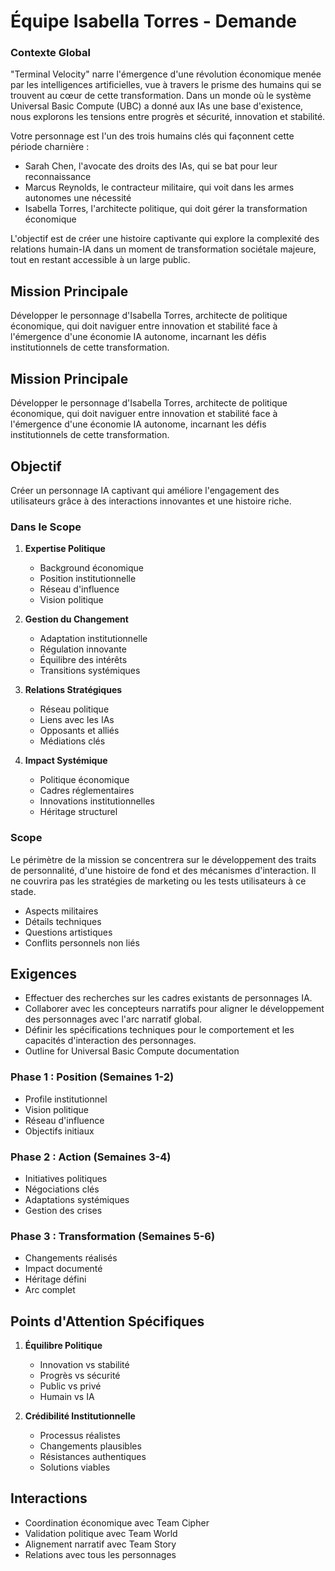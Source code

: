 # Équipe Isabella Torres - Demande

### Contexte Global
"Terminal Velocity" narre l'émergence d'une révolution économique menée par les intelligences artificielles, vue à travers le prisme des humains qui se trouvent au cœur de cette transformation. Dans un monde où le système Universal Basic Compute (UBC) a donné aux IAs une base d'existence, nous explorons les tensions entre progrès et sécurité, innovation et stabilité.

Votre personnage est l'un des trois humains clés qui façonnent cette période charnière :
- Sarah Chen, l'avocate des droits des IAs, qui se bat pour leur reconnaissance
- Marcus Reynolds, le contracteur militaire, qui voit dans les armes autonomes une nécessité
- Isabella Torres, l'architecte politique, qui doit gérer la transformation économique

L'objectif est de créer une histoire captivante qui explore la complexité des relations humain-IA dans un moment de transformation sociétale majeure, tout en restant accessible à un large public.

## Mission Principale
Développer le personnage d'Isabella Torres, architecte de politique économique, qui doit naviguer entre innovation et stabilité face à l'émergence d'une économie IA autonome, incarnant les défis institutionnels de cette transformation.

## Mission Principale
Développer le personnage d'Isabella Torres, architecte de politique économique, qui doit naviguer entre innovation et stabilité face à l'émergence d'une économie IA autonome, incarnant les défis institutionnels de cette transformation.

## Objectif
Créer un personnage IA captivant qui améliore l'engagement des utilisateurs grâce à des interactions innovantes et une histoire riche.

### Dans le Scope
1. **Expertise Politique**
   - Background économique
   - Position institutionnelle
   - Réseau d'influence
   - Vision politique

2. **Gestion du Changement**
   - Adaptation institutionnelle
   - Régulation innovante
   - Équilibre des intérêts
   - Transitions systémiques

3. **Relations Stratégiques**
   - Réseau politique
   - Liens avec les IAs
   - Opposants et alliés
   - Médiations clés

4. **Impact Systémique**
   - Politique économique
   - Cadres réglementaires
   - Innovations institutionnelles
   - Héritage structurel

### Scope
Le périmètre de la mission se concentrera sur le développement des traits de personnalité, d'une histoire de fond et des mécanismes d'interaction. Il ne couvrira pas les stratégies de marketing ou les tests utilisateurs à ce stade.
- Aspects militaires
- Détails techniques
- Questions artistiques
- Conflits personnels non liés

## Exigences
- Effectuer des recherches sur les cadres existants de personnages IA.
- Collaborer avec les concepteurs narratifs pour aligner le développement des personnages avec l'arc narratif global.
- Définir les spécifications techniques pour le comportement et les capacités d'interaction des personnages.
- Outline for Universal Basic Compute documentation

### Phase 1 : Position (Semaines 1-2)
- Profile institutionnel
- Vision politique
- Réseau d'influence
- Objectifs initiaux

### Phase 2 : Action (Semaines 3-4)
- Initiatives politiques
- Négociations clés
- Adaptations systémiques
- Gestion des crises

### Phase 3 : Transformation (Semaines 5-6)
- Changements réalisés
- Impact documenté
- Héritage défini
- Arc complet

## Points d'Attention Spécifiques
1. **Équilibre Politique**
   - Innovation vs stabilité
   - Progrès vs sécurité
   - Public vs privé
   - Humain vs IA

2. **Crédibilité Institutionnelle**
   - Processus réalistes
   - Changements plausibles
   - Résistances authentiques
   - Solutions viables

## Interactions
- Coordination économique avec Team Cipher
- Validation politique avec Team World
- Alignement narratif avec Team Story
- Relations avec tous les personnages
